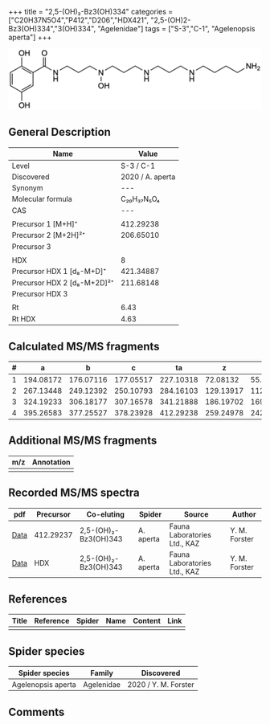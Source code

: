 +++
title = "2,5-(OH)₂-Bz3(OH)334"
categories = ["C20H37N5O4","P412","D206","HDX421",
"2,5-(OH)2-Bz3(OH)334","3(OH)334",
"Agelenidae"]
tags = ["S-3","C-1",
"Agelenopsis aperta"]
+++

![](/img/2-5-OH2-Bz3(OH)334.png)

## General Description

| Name                        | Value            |
|-----------------------------|------------------|
| Level                       | S-3 / C-1        |
| Discovered                  | 2020 / A. aperta |
| Synonym                     | ---              |
| Molecular formula           | C₂₀H₃₇N₅O₄       |
| CAS                         | ---              |
|                             |                  |
| Precursor 1 [M+H]⁺          | 412.29238        |
| Precursor 2 [M+2H]²⁺        | 206.65010        |
| Precursor 3                 |                  |
|                             |                  |
| HDX                         | 8                |
| Precursor HDX 1 [d₈-M+D]⁺   | 421.34887        |
| Precursor HDX 2 [d₈-M+2D]²⁺ | 211.68148        |
| Precursor HDX 3             |                  |
|                             |                  |
| Rt                          | 6.43             |
| Rt HDX                      | 4.63             |

## Calculated MS/MS fragments

| # | a         | b         | c         | ta        | z         | y         | tz        |
|---|-----------|-----------|-----------|-----------|-----------|-----------|-----------|
| 1 | 194.08172 | 176.07116 | 177.05517 | 227.10318 | 72.08132  | 55.05477  | 89.10787  |
| 2 | 267.13448 | 249.12392 | 250.10793 | 284.16103 | 129.13917 | 112.11262 | 146.16572 |
| 3 | 324.19233 | 306.18177 | 307.16578 | 341.21888 | 186.19702 | 169.17047 | 219.21848 |
| 4 | 395.26583 | 377.25527 | 378.23928 | 412.29238 | 259.24978 | 242.22323 | 276.27633 |

## Additional MS/MS fragments

| m/z       | Annotation |
|-----------|------------|
|           |            |

## Recorded MS/MS spectra

| pdf                                                                        | Precursor | Co-eluting           | Spider    | Source                       | Author        |
|----------------------------------------------------------------------------|-----------|----------------------|-----------|------------------------------|---------------|
| [Data](/pdf/A-aperta/412_2-5-OH2-Bz3(OH)334_2-5-OH2-Bz3(OH)343_Aa.pdf)     | 412.29237 | 2,5-(OH)₂-Bz3(OH)343 | A. aperta | Fauna Laboratories Ltd., KAZ | Y. M. Forster |
| [Data](/pdf/A-aperta/412_2-5-OH2-Bz3(OH)334_2-5-OH2-Bz3(OH)343_Aa_HDX.pdf) | HDX       | 2,5-(OH)₂-Bz3(OH)343 | A. aperta | Fauna Laboratories Ltd., KAZ | Y. M. Forster |

## References

| Title     | Reference   | Spider    | Name   | Content  | Link |
|-----------|-------------|-----------|--------|----------|-----|
|           |             |           |        |          |     |

## Spider species

| Spider species     | Family     | Discovered           |
|--------------------|------------|----------------------|
| Agelenopsis aperta | Agelenidae | 2020 / Y. M. Forster |

## Comments